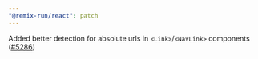 ```yaml
---
"@remix-run/react": patch
---
```


Added better detection for absolute urls in `<Link>`/`<NavLink>` components ([#5286](https://github.com/remix-run/remix/pull/5286))
